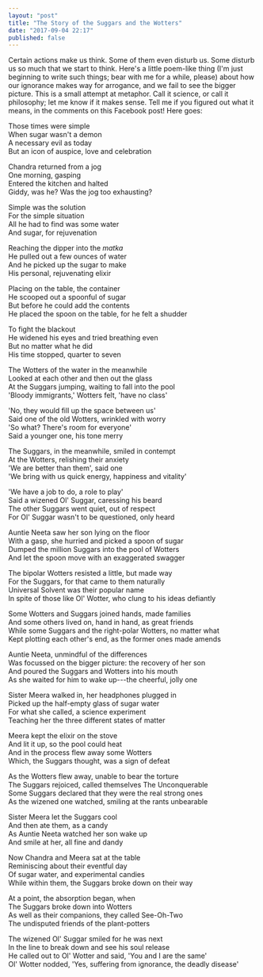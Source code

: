 ```yaml
---
layout: "post"
title: "The Story of the Suggars and the Wotters"
date: "2017-09-04 22:17"
published: false
---
```


Certain actions make us think. Some of them even disturb us. Some disturb us so much that we start to think. Here's a little poem-like thing (I'm just beginning to write such things; bear with me for a while, please) about how our ignorance makes way for arrogance, and we fail to see the bigger picture. This is a small attempt at metaphor. Call it science, or call it philosophy; let me know if it makes sense. Tell me if you figured out what it means, in the comments on this Facebook post! Here goes:

Those times were simple  
When sugar wasn't a demon  
A necessary evil as today  
But an icon of auspice, love and celebration

Chandra returned from a jog  
One morning, gasping  
Entered the kitchen and halted  
Giddy, was he? Was the jog too exhausting?

Simple was the solution  
For the simple situation  
All he had to find was some water  
And sugar, for rejuvenation

Reaching the dipper into the _matka_  
He pulled out a few ounces of water  
And he picked up the sugar to make  
His personal, rejuvenating elixir

Placing on the table, the container  
He scooped out a spoonful of sugar  
But before he could add the contents  
He placed the spoon on the table, for he felt a shudder

To fight the blackout  
He widened his eyes and tried breathing even  
But no matter what he did  
His time stopped, quarter to seven

The Wotters of the water in the meanwhile  
Looked at each other and then out the glass  
At the Suggars jumping, waiting to fall into the pool  
'Bloody immigrants,' Wotters felt, 'have no class'

'No, they would fill up the space between us'  
Said one of the old Wotters, wrinkled with worry  
'So what? There's room for everyone'  
Said a younger one, his tone merry

The Suggars, in the meanwhile, smiled in contempt  
At the Wotters, relishing their anxiety  
'We are better than them', said one  
'We bring with us quick energy, happiness and vitality'

'We have a job to do, a role to play'  
Said a wizened Ol' Suggar, caressing his beard  
The other Suggars went quiet, out of respect  
For Ol' Suggar wasn't to be questioned, only heard

Auntie Neeta saw her son lying on the floor  
With a gasp, she hurried and picked a spoon of sugar  
Dumped the million Suggars into the pool of Wotters  
And let the spoon move with an exaggerated swagger

The bipolar Wotters resisted a little, but made way  
For the Suggars, for that came to them naturally  
Universal Solvent was their popular name  
In spite of those like Ol' Wotter, who clung to his ideas defiantly

Some Wotters and Suggars joined hands, made families  
And some others lived on, hand in hand, as great friends  
While some Suggars and the right-polar Wotters, no matter what  
Kept plotting each other's end, as the former ones made amends

Auntie Neeta, unmindful of the differences  
Was focussed on the bigger picture: the recovery of her son  
And poured the Suggars and Wotters into his mouth  
As she waited for him to wake up---the cheerful, jolly one

Sister Meera walked in, her headphones plugged in  
Picked up the half-empty glass of sugar water  
For what she called, a science experiment  
Teaching her the three different states of matter

Meera kept the elixir on the stove  
And lit it up, so the pool could heat  
And in the process flew away some Wotters  
Which, the Suggars thought, was a sign of defeat

As the Wotters flew away, unable to bear the torture  
The Suggars rejoiced, called themselves The Unconquerable  
Some Suggars declared that they were the real strong ones  
As the wizened one watched, smiling at the rants unbearable

Sister Meera let the Suggars cool  
And then ate them, as a candy  
As Auntie Neeta watched her son wake up  
And smile at her, all fine and dandy

Now Chandra and Meera sat at the table  
Reminiscing about their eventful day  
Of sugar water, and experimental candies  
While within them, the Suggars broke down on their way

At a point, the absorption began, when  
The Suggars broke down into Wotters  
As well as their companions, they called See-Oh-Two  
The undisputed friends of the plant-potters

The wizened Ol' Suggar smiled for he was next  
In the line to break down and see his soul release  
He called out to Ol' Wotter and said, 'You and I are the same'  
Ol' Wotter nodded, 'Yes, suffering from ignorance, the deadly disease'
